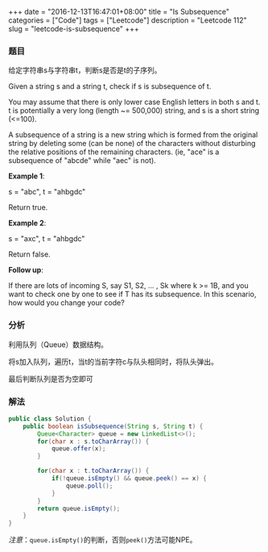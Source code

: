 +++
date = "2016-12-13T16:47:01+08:00"
title = "Is Subsequence"
categories = ["Code"]
tags = ["Leetcode"]
description = "Leetcode 112"
slug = "leetcode-is-subsequence"
+++

### 题目

给定字符串s与字符串t，判断s是否是t的子序列。

Given a string s and a string t, check if s is subsequence of t.

You may assume that there is only lower case English letters in both s and t. t is potentially a very long (length ~= 500,000) string, and s is a short string (<=100).

A subsequence of a string is a new string which is formed from the original string by deleting some (can be none) of the characters without disturbing the relative positions of the remaining characters. (ie, "ace" is a subsequence of "abcde" while "aec" is not).

__Example 1__:

s = "abc", t = "ahbgdc"

Return true.

__Example 2__:

s = "axc", t = "ahbgdc"

Return false.

__Follow up__:

If there are lots of incoming S, say S1, S2, ... , Sk where k >= 1B, and you want to check one by one to see if T has its subsequence. In this scenario, how would you change your code?

### 分析

利用队列（Queue）数据结构。

将s加入队列，遍历t，当t的当前字符c与队头相同时，将队头弹出。

最后判断队列是否为空即可

### 解法

```java
public class Solution {
    public boolean isSubsequence(String s, String t) {
        Queue<Character> queue = new LinkedList<>();
        for(char x : s.toCharArray()) {
            queue.offer(x);
        }

        for(char x : t.toCharArray()) {
            if(!queue.isEmpty() && queue.peek() == x) {
                queue.poll();
            }
        }
        return queue.isEmpty();
    }
}
```

_注意_：`queue.isEmpty()`的判断，否则`peek()`方法可能NPE。